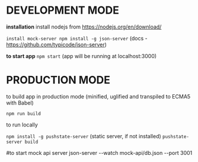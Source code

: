 # DEVELOPMENT MODE

**installation**
install nodejs from https://nodejs.org/en/download/

`install mock-server npm install -g json-server` (docs - https://github.com/typicode/json-server)


**to start app**
`npm start` (app will be running at localhost:3000)


# PRODUCTION MODE
to build app in production mode (minified, uglified and transpiled to ECMA5 with Babel)

`npm run build`

to run locally

`npm install -g pushstate-server` (static server, if not installed)
`pushstate-server build`


#to start mock api server
json-server --watch mock-api/db.json --port 3001

